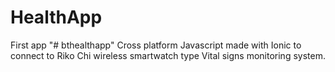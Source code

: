 # HealthApp
First app
"# bthealthapp" 
Cross platform Javascript made with Ionic to connect to Riko Chi wireless smartwatch type Vital signs monitoring system.

